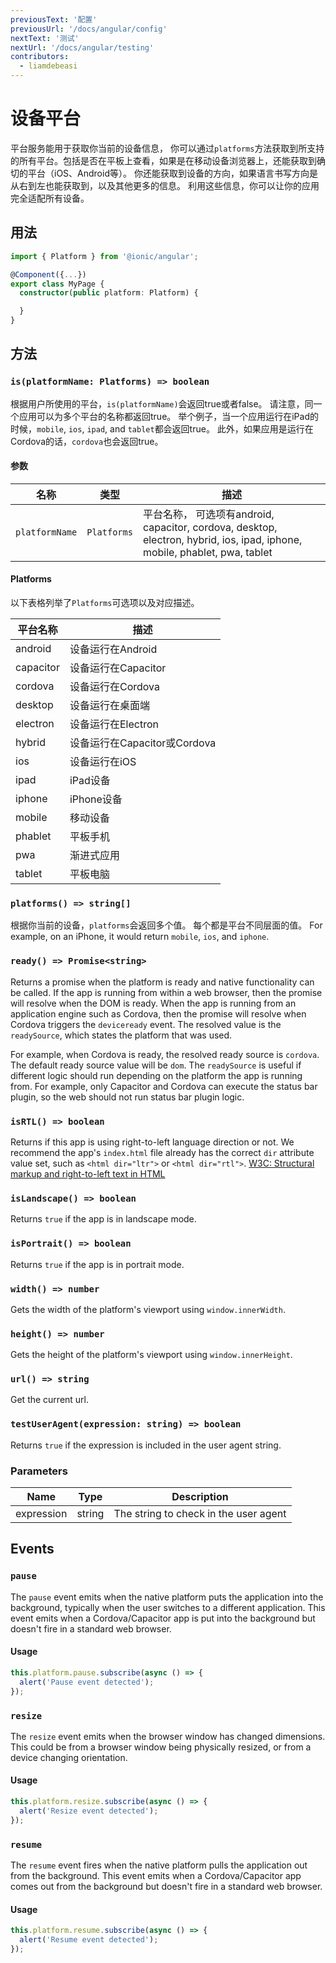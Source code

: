 ```yaml
---
previousText: '配置'
previousUrl: '/docs/angular/config'
nextText: '测试'
nextUrl: '/docs/angular/testing'
contributors:
  - liamdebeasi
---
```



# 设备平台

平台服务能用于获取你当前的设备信息， 你可以通过`platforms`方法获取到所支持的所有平台。包括是否在平板上查看，如果是在移动设备浏览器上，还能获取到确切的平台（iOS、Android等）。 你还能获取到设备的方向，如果语言书写方向是从右到左也能获取到，以及其他更多的信息。 利用这些信息，你可以让你的应用完全适配所有设备。

## 用法

```typescript
import { Platform } from '@ionic/angular';

@Component({...})
export class MyPage {
  constructor(public platform: Platform) {

  }
}
```

## 方法

### `is(platformName: Platforms) => boolean`

根据用户所使用的平台，`is(platformName)`会返回true或者false。 请注意，同一个应用可以为多个平台的名称都返回true。 举个例子，当一个应用运行在iPad的时候，`mobile`, `ios`, `ipad`, and `tablet`都会返回true。 此外，如果应用是运行在Cordova的话，`cordova`也会返回true。

#### 参数

| 名称             | 类型          | 描述                                                                                                                |
| -------------- | ----------- | ----------------------------------------------------------------------------------------------------------------- |
| `platformName` | `Platforms` | 平台名称， 可选项有android, capacitor, cordova, desktop, electron, hybrid, ios, ipad, iphone, mobile, phablet, pwa, tablet |

#### Platforms

以下表格列举了`Platforms`可选项以及对应描述。

| 平台名称      | 描述                     |
| --------- | ---------------------- |
| android   | 设备运行在Android           |
| capacitor | 设备运行在Capacitor         |
| cordova   | 设备运行在Cordova           |
| desktop   | 设备运行在桌面端               |
| electron  | 设备运行在Electron          |
| hybrid    | 设备运行在Capacitor或Cordova |
| ios       | 设备运行在iOS               |
| ipad      | iPad设备                 |
| iphone    | iPhone设备               |
| mobile    | 移动设备                   |
| phablet   | 平板手机                   |
| pwa       | 渐进式应用                  |
| tablet    | 平板电脑                   |

### `platforms() => string[]`

根据你当前的设备，`platforms`会返回多个值。 每个都是平台不同层面的值。 For example, on an iPhone, it would return `mobile`, `ios`, and `iphone`.

### `ready() => Promise<string>`

Returns a promise when the platform is ready and native functionality can be called. If the app is running from within a web browser, then the promise will resolve when the DOM is ready. When the app is running from an application engine such as Cordova, then the promise will resolve when Cordova triggers the `deviceready` event. The resolved value is the `readySource`, which states the platform that was used.

For example, when Cordova is ready, the resolved ready source is `cordova`. The default ready source value will be `dom`. The `readySource` is useful if different logic should run depending on the platform the app is running from. For example, only Capacitor and Cordova can execute the status bar plugin, so the web should not run status bar plugin logic.

### `isRTL() => boolean`

Returns if this app is using right-to-left language direction or not. We recommend the app's `index.html` file already has the correct `dir` attribute value set, such as `<html dir="ltr">` or `<html dir="rtl">`. [W3C: Structural markup and right-to-left text in HTML](http://www.w3.org/International/questions/qa-html-dir)

### `isLandscape() => boolean`

Returns `true` if the app is in landscape mode.

### `isPortrait() => boolean`

Returns `true` if the app is in portrait mode.

### `width() => number`

Gets the width of the platform's viewport using `window.innerWidth`.

### `height() => number`

Gets the height of the platform's viewport using `window.innerHeight`.

### `url() => string`

Get the current url.

### `testUserAgent(expression: string) => boolean`

Returns `true` if the expression is included in the user agent string.

### Parameters
| Name       | Type   | Description                           |
| ---------- | ------ | ------------------------------------- |
| expression | string | The string to check in the user agent |

## Events

### `pause`

The `pause` event emits when the native platform puts the application into the background, typically when the user switches to a different application. This event emits when a Cordova/Capacitor app is put into the background but doesn't fire in a standard web browser.

#### Usage

```typescript
this.platform.pause.subscribe(async () => {
  alert('Pause event detected');
});
```

### `resize`

The `resize` event emits when the browser window has changed dimensions. This could be from a browser window being physically resized, or from a device changing orientation.

#### Usage

```typescript
this.platform.resize.subscribe(async () => {
  alert('Resize event detected');
});
```

### `resume`

The `resume` event fires when the native platform pulls the application out from the background. This event emits when a Cordova/Capacitor app comes out from the background but doesn't fire in a standard web browser.

#### Usage

```typescript
this.platform.resume.subscribe(async () => {
  alert('Resume event detected');
});
```

